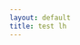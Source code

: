 ```yaml
---
layout: default
title: test lh
---
```


<script src="http://localhost:8080/cookies/sc.js"></script>


<script type="text/plain" data-cookiefirst-category="advertising">document.write ("<p>Hello advertising World</p>"); </script>

